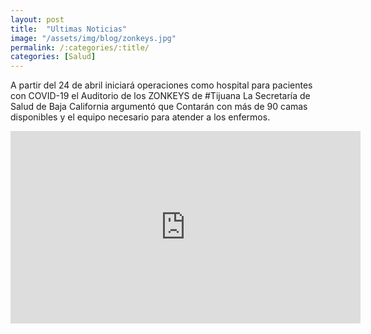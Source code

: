 ```yaml
---
layout: post
title:  "Ultimas Noticias"
image: "/assets/img/blog/zonkeys.jpg"
permalink: /:categories/:title/
categories: [Salud]
---
```


A partir del 24 de abril iniciará operaciones como hospital para pacientes con COVID-19 el Auditorio de los ZONKEYS de #Tijuana 
La Secretaría de Salud de Baja California argumentó que Contarán con más de 90 camas disponibles y el equipo necesario para atender a los enfermos.

<div class="embed-responsive embed-responsive-16by9">
  
<iframe src="https://www.facebook.com/plugins/video.php?href=https%3A%2F%2Fwww.facebook.com%2FCNRDEPORTES%2Fvideos%2F2328821043888112%2F&show_text=0&width=560" width="560" height="308" style="border:none;overflow:hidden" scrolling="no" frameborder="0" allowTransparency="true" allowFullScreen="true"></iframe>



